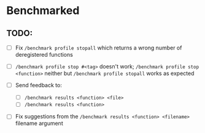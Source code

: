 # Benchmarked




## TODO:
- [ ] Fix ``/benchmark profile stopall`` which returns a wrong number of deregistered functions
- [ ] ``/benchmark profile stop #<tag>`` doesn't work; ``/benchmark profile stop <function>`` neither but ``/benchmark profile stopall`` works as expected
- [ ] Send feedback to:
  - [ ] ``/benchmark results <function> <file>``
  - [ ] ``/benchmark results <function>``
- [ ] Fix suggestions from the ``/benchmark results <function> <filename>`` filename argument


